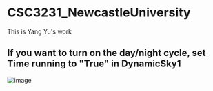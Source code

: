 # CSC3231_NewcastleUniversity
This is Yang Yu's work

## If you want to turn on the day/night cycle, set Time running to "True" in DynamicSky1
![image](https://user-images.githubusercontent.com/58082585/206247769-f05b5773-0ff2-4bdc-a76a-9f82fc4b98f7.png)
